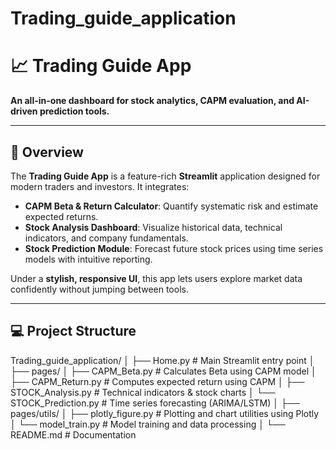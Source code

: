 # Trading_guide_application
# 📈 Trading Guide App

**An all-in-one dashboard for stock analytics, CAPM evaluation, and AI-driven prediction tools.**

---

## 🚀 Overview

The **Trading Guide App** is a feature-rich **Streamlit** application designed for modern traders and investors. It integrates:

- **CAPM Beta & Return Calculator**: Quantify systematic risk and estimate expected returns.
- **Stock Analysis Dashboard**: Visualize historical data, technical indicators, and company fundamentals.
- **Stock Prediction Module**: Forecast future stock prices using time series models with intuitive reporting.

Under a **stylish, responsive UI**, this app lets users explore market data confidently without jumping between tools.

---

## 💻 Project Structure
Trading_guide_application/
│
├── Home.py # Main Streamlit entry point
│
├── pages/
│ ├── CAPM_Beta.py # Calculates Beta using CAPM model
│ ├── CAPM_Return.py # Computes expected return using CAPM
│ ├── STOCK_Analysis.py # Technical indicators & stock charts
│ └── STOCK_Prediction.py # Time series forecasting (ARIMA/LSTM)
│
├── pages/utils/
│ ├── plotly_figure.py # Plotting and chart utilities using Plotly
│ └── model_train.py # Model training and data processing
│
└── README.md # Documentation

